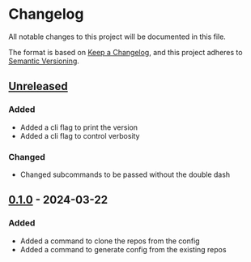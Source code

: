 # Changelog

All notable changes to this project will be documented in this file.

The format is based on [Keep a Changelog], and this project adheres to [Semantic Versioning].

## [Unreleased]

### Added

- Added a cli flag to print the version
- Added a cli flag to control verbosity

### Changed

- Changed subcommands to be passed without the double dash

## [0.1.0] - 2024-03-22

### Added

- Added a command to clone the repos from the config
- Added a command to generate config from the existing repos

[Keep a Changelog]: https://keepachangelog.com/en/1.1.0/
[Semantic Versioning]: https://semver.org/spec/v2.0.0.html
[Unreleased]: https://github.com/spapanik/cloninator/compare/v0.1.0...main
[0.1.0]: https://github.com/spapanik/cloninator/releases/tag/v0.1.0

